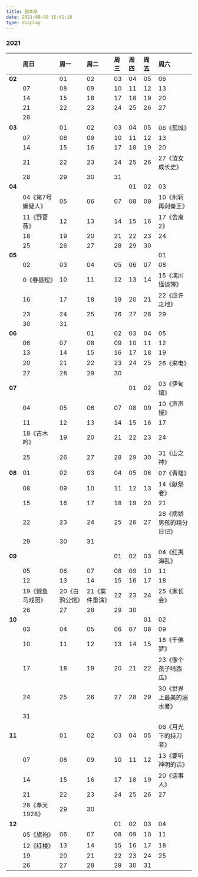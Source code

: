 ```yaml
---
title: 剧本杀
date: 2021-09-05 15:42:18
type: display
---
```


### 2021

<div style="font-size:80%;">

||周日|周一|周二|周三|周四|周五|周六|
|--|:--|:--|:--|:--|:--|:--|:--|
|**02**||01|02|03|04|05|06|
||07|08|09|10|11|12|13|
||14|15|16|17|18|19|20|
||21|22|23|24|25|26|27|
||28|
|**03**||01|02|03|04|05|06《孤城》|
||07|08|09|10|11|12|13|
||14|15|16|17|18|19|20|
||21|22|23|24|25|26|27《渣女成长史》|
||28|29|30|31|
|**04**|||||01|02|03|
||04《第7号嫌疑人》|05|06|07|08|09|10《荆轲再刺秦王》|
||11《野蔷薇》|12|13|14|15|16|17《舍离 2》|
||18|19|20|21|22|23|24|
||25|26|27|28|29|30|
|**05**|||||||01|
||02|03|04|05|06|07|08|
||0《春昼短》|10|11|12|13|14|15《漓川怪谈簿》|
||16|17|18|19|20|21|22《应许之地》|
||23|24|25|26|27|28|29|
||30|31||||||
|**06**|||01|02|03|04|05|
||06|07|08|09|10|11|12|
||13|14|15|16|17|18|19|
||20|21|22|23|24|25|26《来电》|
||27|28|29|30||||
|**07**|||||01|02|03《伊甸镇》|
||04|05|06|07|08|09|10《声声慢》|
||11|12|13|14|15|16|17|
||18《古木吟》|19|20|21|22|23|24|
||25|26|27|28|29|30|31《山之神》|
|**08**|01|02|03|04|05|06|07《青楼》|
||08|09|10|11|12|13|14《献祭者》|
||15|16|17|18|19|20|21|
||22|23|24|25|26|27|28《病娇男孩的精分日记》|
||29|30|31|||||
|**09**||||01|02|03|04《红夷海乱》|
||05|06|07|08|09|10|11|
||12|13|14|15|16|17|18|
||19《鲸鱼马戏团》|20《白鸦公馆》|21《案件重演》|22|23|24|25《家长会》|
||26|27|28|29|30|||
|**10**||||||01|02|
||03|04|05|06|07|08|09|
||10|11|12|13|14|15|16《千佛梦》|
||17|18|19|20|21|22|23《像个孩子啃西瓜》|
||24|25|26|27|28|29|30《世界上最美的溺水者》|
||31|||||||
|**11**||01|02|03|04|05|06《月光下的持刀者》|
||07|08|09|10|11|12|13《要听神明的话》|
||14|15|16|17|18|19|20《话事人》|
||21|22|23|24|25|26|27|
||28《奉天 1928》|29|30|||||
|**12**||||01|02|03|04|
||05《旗袍》|06|07|08|09|10|11|
||12《红楼》|13|14|15|16|17|18|
||19|20|21|22|23|24|25|
||26|27|28|29|30|31||

</div>
